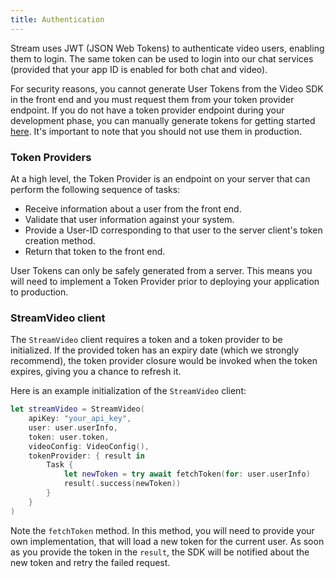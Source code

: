 ```yaml
---
title: Authentication
---
```


Stream uses JWT (JSON Web Tokens) to authenticate video users, enabling them to login. The same token can be used to login into our chat services (provided that your app ID is enabled for both chat and video).

For security reasons, you cannot generate User Tokens from the Video SDK in the front end and you must request them from your token provider endpoint. If you do not have a token provider endpoint during your development phase, you can manually generate tokens for getting started [here](https://generator.getstream.io). It's important to note that you should not use them in production.

### Token Providers

At a high level, the Token Provider is an endpoint on your server that can perform the following sequence of tasks:

- Receive information about a user from the front end.
- Validate that user information against your system.
- Provide a User-ID corresponding to that user to the server client's token creation method.
- Return that token to the front end.

User Tokens can only be safely generated from a server. This means you will need to implement a Token Provider prior to deploying your application to production. 

### StreamVideo client

The `StreamVideo` client requires a token and a token provider to be initialized. If the provided token has an expiry date (which we strongly recommend), the token provider closure would be invoked when the token expires, giving you a chance to refresh it.

Here is an example initialization of the `StreamVideo` client:

```swift
let streamVideo = StreamVideo(
    apiKey: "your_api_key",
    user: user.userInfo,
    token: user.token,
    videoConfig: VideoConfig(),
    tokenProvider: { result in
        Task {
            let newToken = try await fetchToken(for: user.userInfo)
            result(.success(newToken))
        }
    }
)
```

Note the `fetchToken` method. In this method, you will need to provide your own implementation, that will load a new token for the current user. As soon as you provide the token in the `result`, the SDK will be notified about the new token and retry the failed request.
